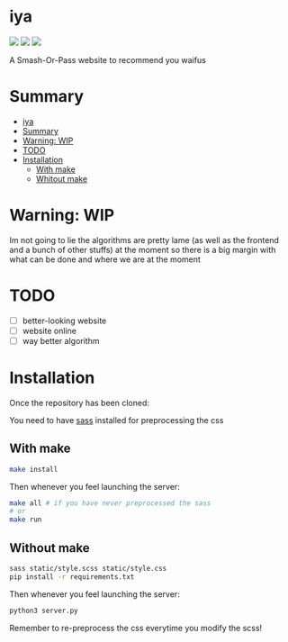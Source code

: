 # iya

<img src="https://img.shields.io/badge/status-under%20developement-9cf"> <img  src="https://img.shields.io/tokei/lines/github/apoleon33/iya"> <img src="https://badgen.net/github/dependabot/apoleon33/iya">

A Smash-Or-Pass website to recommend you waifus

# Summary

- [iya](#iya)
- [Summary](#summary)
- [Warning: WIP](#warning-wip)
- [TODO](#todo)
- [Installation](#installation)
  - [With make](#with-make)
  - [Whitout make](#whitout-make)

# Warning: WIP

Im not going to lie the algorithms are pretty lame (as well as the frontend and a bunch of other stuffs) at the moment so there is a big margin with what can be done and where we are at the moment

# TODO

- [ ] better-looking website
- [ ] website online
- [ ] way better algorithm

# Installation

Once the repository has been cloned:

You need to have [sass](https://sass-lang.com/install) installed for preprocessing the css

## With make

```sh
make install
```

Then whenever you feel launching the server:

```sh
make all # if you have never preprocessed the sass
# or
make run
```

## Without make

```sh
sass static/style.scss static/style.css
pip install -r requirements.txt
```

Then whenever you feel launching the server:

```sh
python3 server.py
```

Remember to re-preprocess the css everytime you modify the scss!
